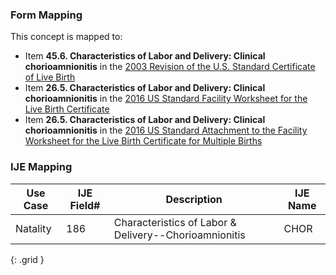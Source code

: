 ### Form Mapping
This concept is mapped to:
 * Item **45.6. Characteristics of Labor and Delivery: Clinical chorioamnionitis** in the [2003 Revision of the U.S. Standard Certificate of Live Birth](https://www.cdc.gov/nchs/data/dvs/birth11-03final-ACC.pdf)
 * Item **26.5. Characteristics of Labor and Delivery: Clinical chorioamnionitis** in the [2016 US Standard Facility Worksheet for the Live Birth Certificate](https://www.cdc.gov/nchs/data/dvs/facility-worksheet-2016-508.pdf)
 * Item **26.5. Characteristics of Labor and Delivery: Clinical chorioamnionitis** in the [2016 US Standard Attachment to the Facility Worksheet for the Live Birth Certificate for Multiple Births](https://www.cdc.gov/nchs/data/dvs/multiple-births-worksheet-2016.pdf)

### IJE Mapping

| **Use Case** | **IJE Field#** | **Description** | **IJE Name** |
| ------------ | -------------- | --------------- | ------------ |
| Natality | 186 | Characteristics of Labor & Delivery--Chorioamnionitis | CHOR |
{: .grid }
